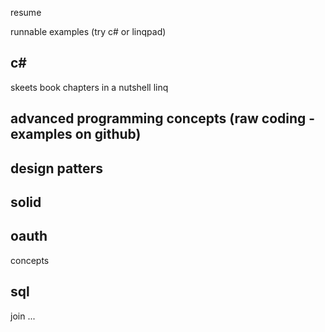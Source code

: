 resume

runnable examples (try c# or linqpad)


c#
--
skeets book chapters
in a nutshell
linq

advanced programming concepts (raw coding - examples on github)
--

design patters
--


solid
--

oauth
--
concepts


sql
--
join
...
